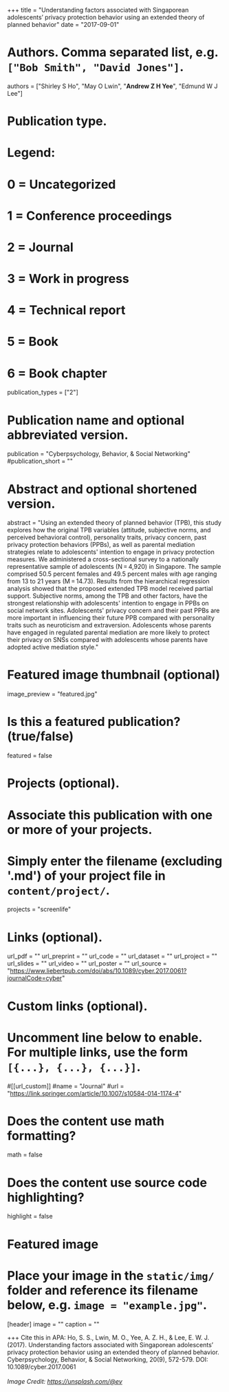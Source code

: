 +++
title = "Understanding factors associated with Singaporean adolescents’ privacy protection behavior using an extended theory of planned behavior"
date = "2017-09-01"

# Authors. Comma separated list, e.g. `["Bob Smith", "David Jones"]`.

authors = ["Shirley S Ho", "May O Lwin", "**Andrew Z H Yee**", "Edmund W J Lee"]

# Publication type.
# Legend:
# 0 = Uncategorized
# 1 = Conference proceedings
# 2 = Journal
# 3 = Work in progress
# 4 = Technical report
# 5 = Book
# 6 = Book chapter
publication_types = ["2"]

# Publication name and optional abbreviated version.
publication = "Cyberpsychology, Behavior, & Social Networking"
#publication_short = ""

# Abstract and optional shortened version.

abstract = "Using an extended theory of planned behavior (TPB), this study explores how the original TPB variables (attitude, subjective norms, and perceived behavioral control), personality traits, privacy concern, past privacy protection behaviors (PPBs), as well as parental mediation strategies relate to adolescents' intention to engage in privacy protection measures. We administered a cross-sectional survey to a nationally representative sample of adolescents (N = 4,920) in Singapore. The sample comprised 50.5 percent females and 49.5 percent males with age ranging from 13 to 21 years (M = 14.73). Results from the hierarchical regression analysis showed that the proposed extended TPB model received partial support. Subjective norms, among the TPB and other factors, have the strongest relationship with adolescents' intention to engage in PPBs on social network sites. Adolescents' privacy concern and their past PPBs are more important in influencing their future PPB compared with personality traits such as neuroticism and extraversion. Adolescents whose parents have engaged in regulated parental mediation are more likely to protect their privacy on SNSs compared with adolescents whose parents have adopted active mediation style."

# Featured image thumbnail (optional)
image_preview = "featured.jpg"

# Is this a featured publication? (true/false)
featured = false

# Projects (optional).
#   Associate this publication with one or more of your projects.
#   Simply enter the filename (excluding '.md') of your project file in `content/project/`.
projects = "screenlife"

# Links (optional).
url_pdf = ""
url_preprint = ""
url_code = ""
url_dataset = ""
url_project = ""
url_slides = ""
url_video = ""
url_poster = ""
url_source = "https://www.liebertpub.com/doi/abs/10.1089/cyber.2017.0061?journalCode=cyber"

# Custom links (optional).
#   Uncomment line below to enable. For multiple links, use the form `[{...}, {...}, {...}]`.
#[[url_custom]]
#name = "Journal"
#url = "https://link.springer.com/article/10.1007/s10584-014-1174-4"

# Does the content use math formatting?
math = false

# Does the content use source code highlighting?
highlight = false
  
# Featured image
# Place your image in the `static/img/` folder and reference its filename below, e.g. `image = "example.jpg"`.
[header]
image = ""
caption = ""

+++
Cite this in APA: Ho, S. S., Lwin, M. O., Yee, A. Z. H., & Lee, E. W. J. (2017). Understanding factors associated with Singaporean adolescents’ privacy protection behavior using an extended theory of planned behavior. Cyberpsychology, Behavior, & Social Networking, 20(9), 572-579. DOI: 10.1089/cyber.2017.0061
<br/>
<br/>
*Image Credit: https://unsplash.com/@ev*
